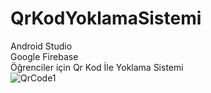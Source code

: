 # QrKodYoklamaSistemi
Android Studio<br>
Google Firebase<br>
Öğrenciler için Qr Kod İle Yoklama Sistemi<br>
![QrCode1](https://user-images.githubusercontent.com/52732986/88806443-17ff8c80-d1b9-11ea-8aea-93464718dbc1.png)
